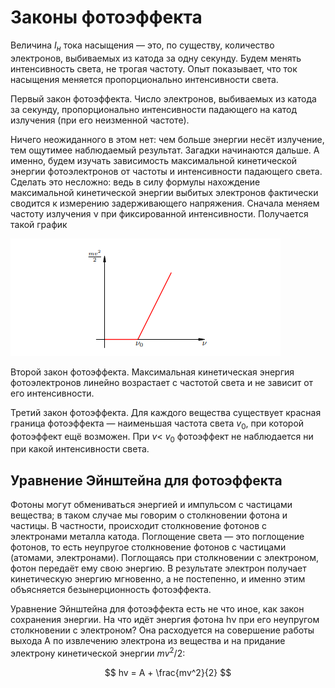 # Законы фотоэффекта

Величина $I_н$ тока насыщения — это, по существу, количество электронов, выбиваемых из катода за одну секунду. Будем менять интенсивность света, не трогая частоту. Опыт показывает, что ток насыщения меняется пропорционально интенсивности света.

Первый закон фотоэффекта. Число электронов, выбиваемых из катода за секунду, пропорционально интенсивности падающего на катод излучения (при его неизменной частоте).

Ничего неожиданного в этом нет: чем больше энергии несёт излучение, тем ощутимее наблюдаемый результат. Загадки начинаются дальше. А именно, будем изучать зависимость максимальной кинетической энергии фотоэлектронов от частоты и интенсивности падающего света. Сделать это несложно: ведь в силу формулы нахождение максимальной кинетической энергии выбитых электронов фактически сводится к измерению задерживающего напряжения. Сначала меняем частоту излучения ν при фиксированной интенсивности. Получается такой график

![](https://github.com/Valeron925/lab4/blob/main/3.%20Законы%20фотоэффекта/img3/Pasted%20image%2020240526215056.png)

Второй закон фотоэффекта. Максимальная кинетическая энергия фотоэлектронов линейно возрастает с частотой света и не зависит от его интенсивности.

Третий закон фотоэффекта. Для каждого вещества существует красная граница фотоэффекта — наименьшая частота света $v_0$, при которой фотоэффект ещё возможен. При $v$< $v_0$ фотоэффект не наблюдается ни при какой интенсивности света.

## Уравнение Эйнштейна для фотоэффекта

Фотоны могут обмениваться энергией и импульсом с частицами вещества; в таком случае мы говорим о столкновении фотона и частицы. В частности, происходит столкновение фотонов с электронами металла катода. Поглощение света — это поглощение фотонов, то есть неупругое столкновение фотонов с частицами (атомами, электронами). Поглощаясь при столкновении с электроном, фотон передаёт ему свою энергию. В результате электрон получает кинетическую энергию мгновенно, а не постепенно, и именно этим объясняется безынерционность фотоэффекта.

Уравнение Эйнштейна для фотоэффекта есть не что иное, как закон сохранения энергии. На что идёт энергия фотона hν при его неупругом столкновении с электроном? Она расходуется на совершение работы выхода A по извлечению электрона из вещества и на придание электрону кинетической энергии $mv^2/2$:

$$ hv = A + \frac{mv^2}{2} $$

